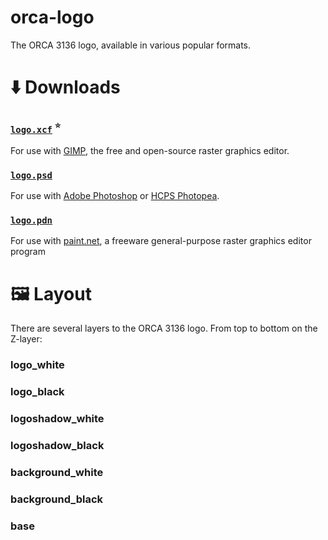 # orca-logo
The ORCA 3136 logo, available in various popular formats.

# ⬇️ Downloads
### [`logo.xcf`](https://github.com/davidddisjesus/orca-logo/raw/main/logo.xcf) <sup>⭐</sup>
For use with [GIMP](https://www.gimp.org/), the free and open-source raster graphics editor.
### [`logo.psd`](https://github.com/davidddisjesus/orca-logo/raw/main/logo.psd)
For use with [Adobe Photoshop](https://www.adobe.com/products/photoshop.html) or [HCPS Photopea](https://script.google.com/a/macros/students.hcps.us/s/AKfycbxsSm2E2WK52DKr6DoIntrbwnFhvJmNlsHZQd_OrjWb6h99M2EJ61qUaA/exec).
### [`logo.pdn`](https://github.com/davidddisjesus/orca-logo/raw/main/logo.pdn)
For use with [paint.net](https://www.getpaint.net/), a freeware general-purpose raster graphics editor program

# 🖼️ Layout
There are several layers to the ORCA 3136 logo. From top to bottom on the Z-layer:

### logo_white

### logo_black

### logoshadow_white

### logoshadow_black

### background_white

### background_black

### base
